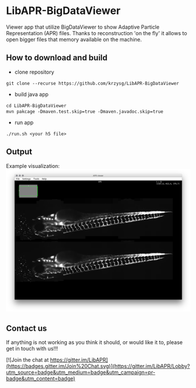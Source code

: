 # LibAPR-BigDataViewer

Viewer app that utilize BigDataViewer to show Adaptive Particle Representation (APR) files. Thanks to reconstruction 'on the fly' it allows to open bigger files that memory available on the machine.

## How to download and build
* clone repository
```
git clone --recurse https://github.com/krzysg/LibAPR-BigDataViewer
```
* build java app
```
cd LibAPR-BigDataViewer
mvn pakcage -Dmaven.test.skip=true -Dmaven.javadoc.skip=true
```
* run app
```
./run.sh <your h5 file>
```

## Output
Example visualization:
![7GB data set with 4 tiled zebrafishes](doc/screenShot.png/?raw=true)


## Contact us

If anything is not working as you think it should, or would like it to, please get in touch with us!!!

[![Join the chat at https://gitter.im/LibAPR](https://badges.gitter.im/Join%20Chat.svg)](https://gitter.im/LibAPR/Lobby?utm_source=badge&utm_medium=badge&utm_campaign=pr-badge&utm_content=badge)
